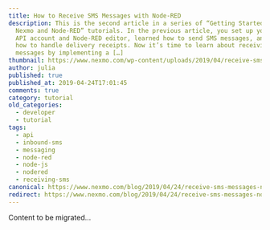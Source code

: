 ```yaml
---
title: How to Receive SMS Messages with Node-RED
description: This is the second article in a series of “Getting Started with
  Nexmo and Node-RED” tutorials. In the previous article, you set up your Vonage
  API account and Node-RED editor, learned how to send SMS messages, and learned
  how to handle delivery receipts. Now it’s time to learn about receiving SMS
  messages by implementing a […]
thumbnail: https://www.nexmo.com/wp-content/uploads/2019/04/receive-sms-node-red.png
author: julia
published: true
published_at: 2019-04-24T17:01:45
comments: true
category: tutorial
old_categories:
  - developer
  - tutorial
tags:
  - api
  - inbound-sms
  - messaging
  - node-red
  - node-js
  - nodered
  - receiving-sms
canonical: https://www.nexmo.com/blog/2019/04/24/receive-sms-messages-node-red-dr
redirect: https://www.nexmo.com/blog/2019/04/24/receive-sms-messages-node-red-dr
---
```

Content to be migrated...